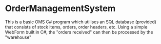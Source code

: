 # OrderManagementSystem
This is a basic OMS C# program which utilises an SQL database (provided) that consists of stock items, orders, order headers, etc. Using a simple WebForm built in C#, the "orders received" can then be processed by the "warehouse"
